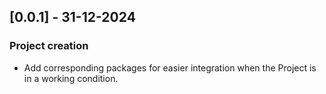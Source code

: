 ## [0.0.1] - 31-12-2024 
### Project creation
- Add corresponding packages for easier integration when the Project is in a working condition.